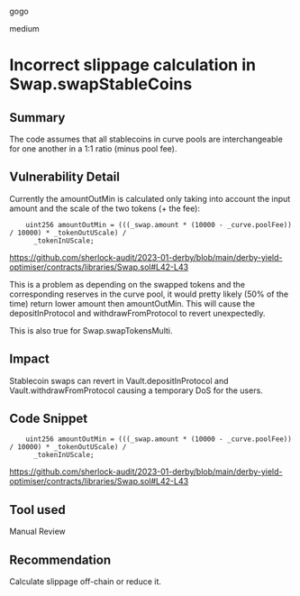 gogo

medium

# Incorrect slippage calculation in Swap.swapStableCoins

## Summary

The code assumes that all stablecoins in curve pools are interchangeable for one another in a 1:1 ratio (minus pool fee).

## Vulnerability Detail

Currently the amountOutMin is calculated only taking into account the input amount and the scale of the two tokens (+ the fee):

```solidity
    uint256 amountOutMin = (((_swap.amount * (10000 - _curve.poolFee)) / 10000) * _tokenOutUScale) /
      _tokenInUScale;
```
https://github.com/sherlock-audit/2023-01-derby/blob/main/derby-yield-optimiser/contracts/libraries/Swap.sol#L42-L43

This is a problem as depending on the swapped tokens and the corresponding reserves in the curve pool, it would pretty likely (50% of the time) return lower amount then amountOutMin. This will cause the depositInProtocol and withdrawFromProtocol to revert unexpectedly.

This is also true for Swap.swapTokensMulti.

## Impact

Stablecoin swaps can revert in Vault.depositInProtocol and Vault.withdrawFromProtocol causing a temporary DoS for the users.

## Code Snippet

```solidity
    uint256 amountOutMin = (((_swap.amount * (10000 - _curve.poolFee)) / 10000) * _tokenOutUScale) /
      _tokenInUScale;
```
https://github.com/sherlock-audit/2023-01-derby/blob/main/derby-yield-optimiser/contracts/libraries/Swap.sol#L42-L43

## Tool used

Manual Review

## Recommendation

Calculate slippage off-chain or reduce it.
